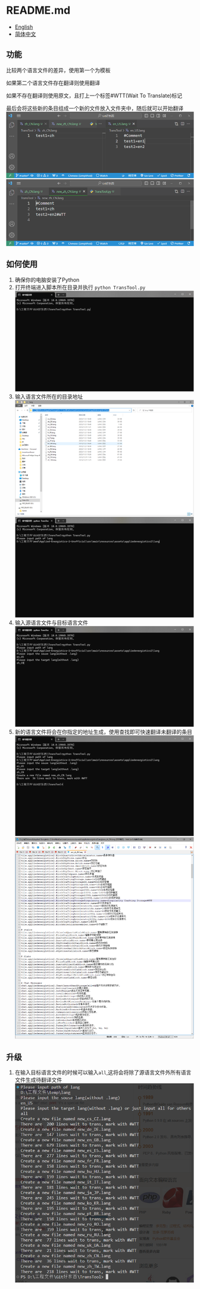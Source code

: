 # README.md

- [English](README.md)
- [简体中文](README.zh_CN.md)

## 功能

比较两个语言文件的差异，使用第一个为模板

如果第二个语言文件存在翻译则使用翻译

如果不存在翻译则使用原文，且打上一个标签#WTT(Wait To Translate)标记

最后会将这些新的条目组成一个新的文件放入文件夹中，随后就可以开始翻译
![before](img/before.png)
![result](img/result.png)

## 如何使用

1. 确保你的电脑安装了Python
2. 打开终端进入脚本所在目录并执行 `python TransTool.py`
![Terminal](img/typeInCode.png)
3. 输入语言文件所在的目录地址
![GetPath](img/getPath.png)
![CopyIntoTerminal](img/copyIntoTermianl.png)
4. 输入源语言文件与目标语言文件
![InPutLangName](img/InPutLangName.png)
5. 新的语言文件将会在你指定的地址生成，使用查找即可快速翻译未翻译的条目
![Done](img/done.png)
![NewFileWithWTTTag](img/newFileWithWTTTag.png)

## 升级

1. 在输入目标语言文件的时候可以输入`all`,这将会将除了源语言文件外所有语言文件生成待翻译文件
![oneToALL](img/ontToAll.png)
